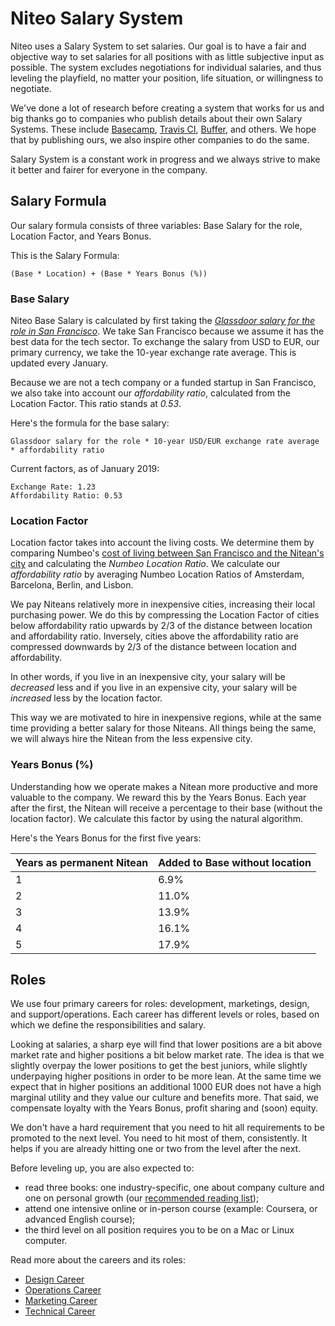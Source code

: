 # Niteo Salary System

Niteo uses a Salary System to set salaries. Our goal is to have a fair and objective way to set salaries for all positions with as little subjective input as possible. The system excludes negotiations for individual salaries, and thus leveling the playfield, no matter your position, life situation, or willingness to negotiate. 

We've done a lot of research before creating a system that works for us and big thanks go to companies who publish details about their own Salary Systems. These include [Basecamp](https://m.signalvnoise.com/how-we-pay-people-at-basecamp/), [Travis CI](https://www.youtube.com/watch?v=N8u9H6JDAzo), [Buffer](https://buffer.com/salary/data-scientist-2/average/), and others. We hope that by publishing ours, we also inspire other companies to do the same.

Salary System is a constant work in progress and we always strive to make it better and fairer for everyone in the company.

## Salary Formula

Our salary formula consists of three variables: Base Salary for the role, Location Factor, and Years Bonus. 

This is the Salary Formula:

```
(Base * Location) + (Base * Years Bonus (%))
```

### Base Salary

Niteo Base Salary is calculated by first taking the [*Glassdoor salary for the role in San Francisco*](https://www.glassdoor.com/Salaries/san-francisco-software-engineer-salary-SRCH_IL.0,13_IM759_KO14,31.htm). We take San Francisco because we assume it has the best data for the tech sector. To exchange the salary from USD to EUR, our primary currency, we take the 10-year exchange rate average. This is updated every January. 

Because we are not a tech company or a funded startup in San Francisco, we also take into account our *affordability ratio*, calculated from the Location Factor. This ratio stands at _0.53_.

Here's the formula for the base salary:

```
Glassdoor salary for the role * 10-year USD/EUR exchange rate average * affordability ratio 
```

Current factors, as of January 2019:

```
Exchange Rate: 1.23
Affordability Ratio: 0.53
```

### Location Factor

Location factor takes into account the living costs. We determine them by comparing Numbeo's [cost of living between San Francisco and the Nitean's city](https://www.numbeo.com/cost-of-living/compare_cities.jsp?country1=United+States&city1=San+Francisco%2C+CA&country2=Germany&city2=Berlin) and calculating the *Numbeo Location Ratio*. We calculate our *affordability ratio* by averaging Numbeo Location Ratios of Amsterdam, Barcelona, Berlin, and Lisbon.

We pay Niteans relatively more in inexpensive cities, increasing their local purchasing power. We do this by compressing the Location Factor of cities below affordability ratio upwards by 2/3 of the distance between location and affordability ratio. Inversely, cities above the affordability ratio are compressed downwards by 2/3 of the distance between location and affordability.

In other words, if you live in an inexpensive city, your salary will be _decreased_ less and if you live in an expensive city, your salary will be _increased_ less by the location factor. 

This way we are motivated to hire in inexpensive regions, while at the same time providing a better salary for those Niteans. All things being the same, we will always hire the Nitean from the less expensive city.


### Years Bonus (%)

Understanding how we operate makes a Nitean more productive and more valuable to the company. We reward this by the Years Bonus. Each year after the first, the Nitean will receive a percentage to their base (without the location factor). We calculate this factor by using the natural algorithm.

Here's the Years Bonus for the first five years:

| Years as permanent Nitean | Added to Base without location |
|---------------------------|--------------------------------|
| 1                         | 6.9%                           |
| 2                         | 11.0%                          |
| 3                         | 13.9%                          |
| 4                         | 16.1%                          |
| 5                         | 17.9%                          |


## Roles

We use four primary careers for roles: development, marketings, design, and support/operations. Each career has different levels or roles, based on which we define the responsibilities and salary.

Looking at salaries, a sharp eye will find that lower positions are a bit above market rate and higher positions a bit below market rate. The idea is that we slightly overpay the lower positions to get the best juniors, while slightly underpaying higher positions in order to be more lean. At the same time we expect that in higher positions an additional 1000 EUR does not have a high marginal utility and they value our culture and benefits more. That said, we compensate loyalty with the Years Bonus, profit sharing and (soon) equity. 

We don't have a hard requirement that you need to hit all requirements to be promoted to the next level. You need to hit most of them, consistently. It helps if you are already hitting one or two from the level after the next.

Before leveling up, you are also expected to:
* read three books: one industry-specific, one about company culture and one on personal growth (our [recommended reading list](#));
* attend one intensive online or in-person course (example: Coursera, or advanced English course);
* the third level on all position requires you to be on a Mac or Linux computer.

Read more about the careers and its roles:

* [Design Career](#)
* [Operations Career](#)
* [Marketing Career](#)
* [Technical Career](#)

